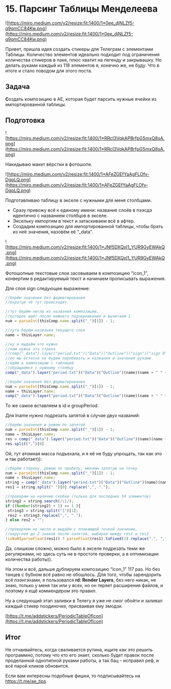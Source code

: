 # 15. Парсинг Таблицы Менделеева

![https://miro.medium.com/v2/resize:fit:1400/1*0ee_djNLZf5-q9qmCC84Kw.png](https://miro.medium.com/v2/resize:fit:1400/1*0ee_djNLZf5-q9qmCC84Kw.png)

Привет, пришла идея создать стикеры для Телеграм с элементами Таблицы. Количество элементов идеально подходит под ограничения количества стикеров в паке, плюс хватит на легенду и закрывашку. Но делать руками каждый из 118 элементов я, конечно же, не буду. Что в итоге и стало поводом для этого поста.

## **Задача**

**С**оздать композицию в AE, которая будет парсить нужные ячейки из импортированной таблицы.

## **Подготовка**

![https://miro.medium.com/v2/resize:fit:1400/1*RRcI3VqkAPBrfpG5mxQ8sA.png](https://miro.medium.com/v2/resize:fit:1400/1*RRcI3VqkAPBrfpG5mxQ8sA.png)

Накидываю макет вёрстки в фотошопе.

![https://miro.medium.com/v2/resize:fit:1400/1*AFeZGEfYaAgFLOfv-DgpLQ.png](https://miro.medium.com/v2/resize:fit:1400/1*AFeZGEfYaAgFLOfv-DgpLQ.png)

Подготавливаю таблицу в экселе с нужными для меня столбцами.

- Сразу привожу всё к единому имени: название слоёв в пээсдэ идентично с названием столбцов в экселе.
- Эксельку импортим в текст и затаскиваем всё в афтер.
- Создадим композицию для импортированной таблицы, чтобы брать из неё значения, назовём её “_data”.

![https://miro.medium.com/v2/resize:fit:1400/1*JNf5DXQxI1_YUR9GyEWAkQ.png](https://miro.medium.com/v2/resize:fit:1400/1*JNf5DXQxI1_YUR9GyEWAkQ.png)

Фотошопные текстовые слои засовываем в композицию “icon_1”, конвертим в редактируемый текст и начинаем прописывать выражения.

Для слоя sign следующее выражение:

```jsx
//берём значения без форматирования
//вкратце чё тут происходит

//тут берём число из названия композиции,
//которое идёт после нижнего подчеркивания и вычитаем 1
num = parseInt(thisComp.name.split("_")[1]) - 1;

//тута берём названия текущего слоя
name = thisLayer.name;

//ну и выдаём что нужно
//нам нужна эта строка
//comp("_data").layer("period.txt")("Data")("Outline")("sign")("sign 0")
//но мы естесна не будем перебивать и названия и значения руками
//идём в композицию с таблицей
//обращаемся с нужному столбцу
comp("_data").layer("period.txt")("Data")("Outline")(name)(name + " " + num)
```

```jsx
//берём значения без форматирования
num = parseInt(thisComp.name.split("_")[1]) - 1;
name = thisLayer.name;
comp("_data").layer("period.txt")("Data")("Outline")(name)(name + " " + num)
```

То же самое вставляем в id и groupPeriod.

Для lname нужно подрезать запятой в случае двух названий:

```jsx
//берём значения и режем по запятой
num = parseInt(thisComp.name.split("_")[1]) - 1;
name = thisLayer.name;
res = comp("_data").layer("period.txt")("Data")("Outline")(name)(name + " " + num);
res.split(",")[0]
```

Ой, тут атомная масса подъехала, и я её не буду упрощать, так как это и так работает)):

```jsx
//берём стороку, режем по пробелу, меняем запятую на точку
num = parseInt(thisComp.name.split("_")[1]) - 1;
name = thisLayer.name;
string = comp("_data").layer("period.txt")("Data")("Outline")(name)(name + " " + num);
res1 = string.split(" ")[0].replace(",", ".");

//проверим на наличие скобки (только для последних 34 элементов)
string2 = string.search(/\[/);
if ((Number(string2) + 1) == 1 ){
 string3 = string.split("[")[1];
 res2 = string3.replace(",", ".");
} else res2 = "";

//проверяем на число и выдаём с плавающей точкой значение,
//округляя до 2 знаков после запятой, выбирая между res1 и res2
!isNaN(parseFloat(res1)) ? parseFloat(res1).toFixed(2).replace(".", ",") : "[" + parseFloat(res2).toFixed(2).replace(".", ",") + "]";
```

Да, слишком сложно, можно было в экселе подрезать теми же регулярками, но здесь суть не в простоте проверки, а в оптимизации количества работы)).

На этом и всё, дальше дублируем композицию “icon_1” 117 раз. Но без танцев с бубном всё равно не обошлось. Для того, чтобы зарендорить всё пээнгэхами, я пользовался **rd: Render Layers**, без него никак, не знаю, только у меня так или у всех, но он теряет расширения файлов, и поэтому я ещё коммендером это правил.

Ну а следующий этап заливки в Телегу я уже не смог обойти и заливал каждый стикер поодиночке, присваивая ему эмодзи.

[https://t.me/addstickers/PeriodicTableOfIcon](https://t.me/addstickers/PeriodicTableOfIcon)

## **Итог**

Не отчаивайтесь, когда сваливается рутина, ищите как это решить программно, потому что кто его знает, сколько будет правок после проделанной однотипной руками работы, а так бац – исправил реф, и всё парой кликов обновится.

Если вам интересны подобные фишки, то подписывайтесь на https://t.me/ae_tips
